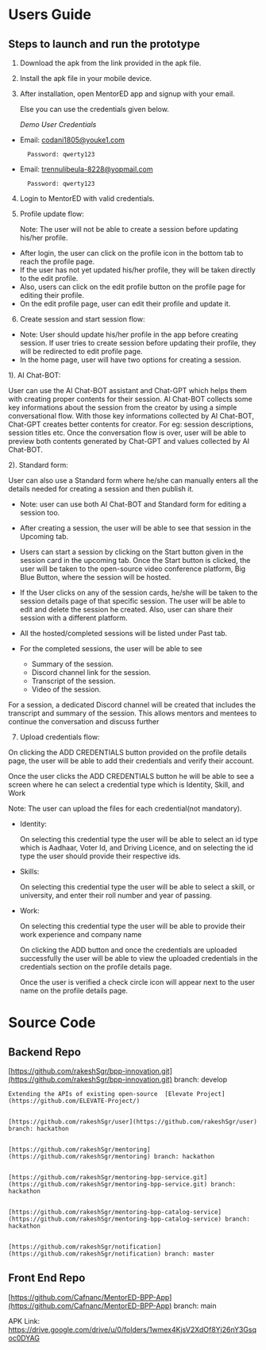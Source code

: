 # Users Guide


## Steps to launch and run the prototype



1. Download the apk from the link provided in the apk file.
2. Install the apk file in your mobile device.
3. After installation, open MentorED app and signup with your email.

    Else you can use the credentials given below.


    _Demo User Credentials_

* Email: [codani1805@youke1.com](mailto:codani1805@youke1.com)

        Password: qwerty123

* Email: [trennulibeula-8228@yopmail.com](mailto:trennulibeula-8228@yopmail.com)

        Password: qwerty123

4. Login to MentorED with valid credentials.
5. Profile update flow:

    Note: The user will not be able to create a session before updating his/her profile.

* After login, the user can click on the profile icon in the bottom tab to reach the profile page.
* If the user has not yet updated his/her profile, they will be taken directly to the edit profile.
* Also, users can click on the edit profile button on the profile page for editing their profile.
* On the edit profile page, user can edit their profile and update it.
6. Create session and start session flow:
* Note: User should update his/her profile in the app before creating session. If user tries to create session before updating their profile, they will be redirected to edit profile page.
* In the home page, user will have two options for creating a session.

     

1). AI Chat-BOT: 

 User can use the AI Chat-BOT assistant and Chat-GPT which helps them with creating proper contents for their session. AI Chat-BOT collects some key informations about the session from the creator by using a simple conversational flow. With those key informations collected by AI Chat-BOT, Chat-GPT creates better contents for creator. For eg: session descriptions, session titles etc. 
        Once the conversation flow is over, user will be able to preview both contents generated by Chat-GPT and values collected by AI Chat-BOT.

2). Standard form:

User can also use a Standard form where he/she can manually enters all the details needed for creating a session and then publish it.

* Note: user can use both AI Chat-BOT and Standard form for editing a session too.
* After creating a session, the user will be able to see that session in the Upcoming tab. 
* Users can start a session by clicking on the Start button given in the session card  in the upcoming tab. Once the Start button is clicked, the user will be taken to the open-source video conference platform, Big Blue Button, where the session will be hosted. 

	



* If the User clicks on any of the session cards, he/she will be taken to the session details page of that specific session. The user will be able to edit and delete the session he created. Also, user can share their session with a different platform.
* All the hosted/completed sessions will be listed under Past tab.
* For the completed sessions, the user will be able to see
  *  Summary of the session.
  * Discord channel link for the session.
  * Transcript of the session.
  * Video of the session.

For a session, a dedicated Discord channel will be created that includes the transcript and summary of the session. This allows mentors and mentees to continue the conversation and discuss further 

7. Upload credentials flow:

On clicking the ADD CREDENTIALS button provided on the profile details page, the user will be able to add their credentials and verify their account.

Once the user clicks the ADD CREDENTIALS button he will be able to see a screen where he can select a credential type which is Identity, Skill, and Work


 Note: The user can upload the files for each credential(not mandatory).

* Identity:

    On selecting this credential type the user will be able to select an id type which is Aadhaar, Voter Id, and Driving Licence, and on selecting the id type the user should provide their respective ids.

* Skills:

    On selecting this credential type the user will be able to select a skill, or university, and enter their roll number and year of passing.

* Work:

    On selecting this credential type the user will be able to provide their work experience and company name


    On clicking the ADD button and once the credentials are uploaded successfully the user will be able to view the uploaded credentials in the credentials section on the profile details page.


    Once the user is verified a check circle icon will appear next to the user name on the profile details page.


# Source Code


## Backend Repo 

[https://github.com/rakeshSgr/bpp-innovation.git](https://github.com/rakeshSgr/bpp-innovation.git)  branch: develop

	

	Extending the APIs of existing open-source  [Elevate Project](https://github.com/ELEVATE-Project/)


    [https://github.com/rakeshSgr/user](https://github.com/rakeshSgr/user) branch: hackathon


    [https://github.com/rakeshSgr/mentoring](https://github.com/rakeshSgr/mentoring) branch: hackathon


    [https://github.com/rakeshSgr/mentoring-bpp-service.git](https://github.com/rakeshSgr/mentoring-bpp-service.git) branch: hackathon


    [https://github.com/rakeshSgr/mentoring-bpp-catalog-service](https://github.com/rakeshSgr/mentoring-bpp-catalog-service) branch: hackathon


    [https://github.com/rakeshSgr/notification](https://github.com/rakeshSgr/notification) branch: master


## Front End Repo


[https://github.com/Cafnanc/MentorED-BPP-App](https://github.com/Cafnanc/MentorED-BPP-App)
branch: main

APK Link: https://drive.google.com/drive/u/0/folders/1wmex4KjsV2XdOf8Yj26nY3Gsqoc0DYAG